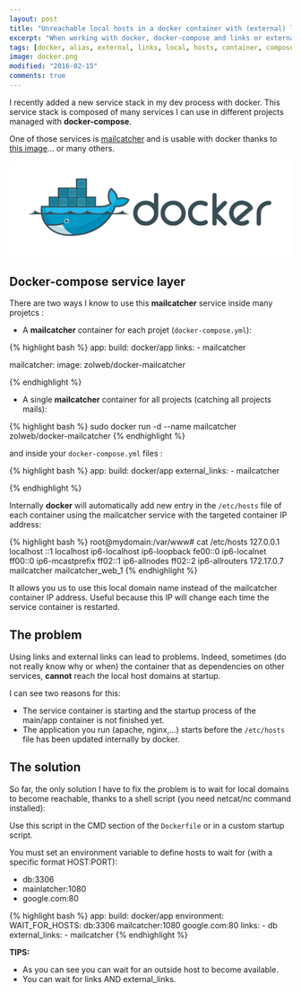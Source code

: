 ```yaml
---
layout: post
title: "Unreachable local hosts in a docker container with (external) links"
excerpt: "When working with docker, docker-compose and links or external link, it can lead to unreachable local hosts (ex: mailcatcher)"
tags: [docker, alias, external, links, local, hosts, container, compose, mailcatcher]
image: docker.png
modified: "2016-02-15"
comments: true
---
```


I recently added a new service stack in my dev process with docker.
This service stack is composed of many services I can use in different projects managed with **docker-compose**.

One of those services is [mailcatcher](http://mailcatcher.me/)
and is usable with docker thanks to [this image](https://hub.docker.com/r/zolweb/docker-mailcatcher/)...
or many others.

![Docker](/images/posts/docker.png)

## Docker-compose service layer

There are two ways I know to use this **mailcatcher** service inside many projetcs :

* A **mailcatcher** container for each projet (`docker-compose.yml`):

{% highlight bash %}
app:
    build: docker/app
    links:
      - mailcatcher

mailcatcher:
    image: zolweb/docker-mailcatcher
  
{% endhighlight %}

* A single **mailcatcher** container for all projects (catching all projects mails):

{% highlight bash %}
sudo docker run -d --name mailcatcher \
    zolweb/docker-mailcatcher
{% endhighlight %}

and inside your `docker-compose.yml` files :

{% highlight bash %}
app:
    build: docker/app
    external_links:
      - mailcatcher
  
{% endhighlight %}

Internally **docker** will automatically add new entry in the `/etc/hosts` file
of each container using the mailcatcher service with the targeted container IP address:

{% highlight bash %}
root@mydomain:/var/www# cat /etc/hosts
127.0.0.1	localhost
::1	localhost ip6-localhost ip6-loopback
fe00::0	ip6-localnet
ff00::0	ip6-mcastprefix
ff02::1	ip6-allnodes
ff02::2	ip6-allrouters
172.17.0.7	mailcatcher mailcatcher_web_1
{% endhighlight %}

It allows you us to use this local domain name instead of the mailcatcher container IP address.
Useful because this IP will change each time the service container is restarted.

## The problem

Using links and external links can lead to problems.
Indeed, sometimes (do not really know why or when) the container that as dependencies on other services, **cannot** reach the local host domains at startup.

I can see two reasons for this:

* The service container is starting and the startup process of the main/app container is not finished yet.
* The application you run (apache, nginx,...) starts before the `/etc/hosts` file has been updated internally by docker.

## The solution

So far, the only solution I have to fix the problem is to wait for local domains to become reachable,
thanks to a shell script (you need netcat/nc command installed):

<script src="https://gist.github.com/ypereirareis/964cd2d2b608faa371f5.js"></script>

Use this script in the CMD section of the `Dockerfile` or in a custom startup script.

You must set an environment variable to define hosts to wait for (with a specific format HOST:PORT):

* db:3306
* mainlatcher:1080
* google.com:80

{% highlight bash %}
app:
    build: docker/app
    environment:
      WAIT_FOR_HOSTS: db:3306 mailcatcher:1080 google.com:80
    links:
      - db
    external_links:
      - mailcatcher
{% endhighlight %}

**TIPS:**

* As you can see you can wait for an outside host to become available.
* You can wait for links AND external_links.

